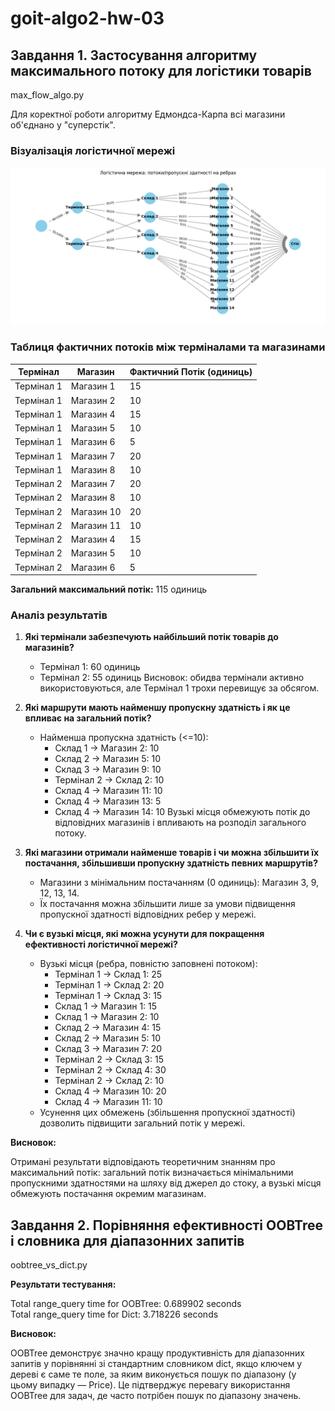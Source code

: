 # goit-algo2-hw-03

## Завдання 1. Застосування алгоритму максимального потоку для логістики товарів

max_flow_algo.py

Для коректної роботи алгоритму Едмондса-Карпа всі магазини об'єднано у "суперстік".

### Візуалізація логістичної мережі

![Логістична мережа](figure.png)

### Таблиця фактичних потоків між терміналами та магазинами

| Термінал   | Магазин    | Фактичний Потік (одиниць) |
| ---------- | ---------- | ------------------------- |
| Термінал 1 | Магазин 1  | 15                        |
| Термінал 1 | Магазин 2  | 10                        |
| Термінал 1 | Магазин 4  | 15                        |
| Термінал 1 | Магазин 5  | 10                        |
| Термінал 1 | Магазин 6  | 5                         |
| Термінал 1 | Магазин 7  | 20                        |
| Термінал 1 | Магазин 8  | 10                        |
| Термінал 2 | Магазин 7  | 20                        |
| Термінал 2 | Магазин 8  | 10                        |
| Термінал 2 | Магазин 10 | 20                        |
| Термінал 2 | Магазин 11 | 10                        |
| Термінал 2 | Магазин 4  | 15                        |
| Термінал 2 | Магазин 5  | 10                        |
| Термінал 2 | Магазин 6  | 5                         |

**Загальний максимальний потік:** 115 одиниць

### Аналіз результатів

1. **Які термінали забезпечують найбільший потік товарів до магазинів?**

   - Термінал 1: 60 одиниць
   - Термінал 2: 55 одиниць
     Висновок: обидва термінали активно використовуються, але Термінал 1 трохи перевищує за обсягом.

2. **Які маршрути мають найменшу пропускну здатність і як це впливає на загальний потік?**

   - Найменша пропускна здатність (<=10):
     - Склад 1 → Магазин 2: 10
     - Склад 2 → Магазин 5: 10
     - Склад 3 → Магазин 9: 10
     - Термінал 2 → Склад 2: 10
     - Склад 4 → Магазин 11: 10
     - Склад 4 → Магазин 13: 5
     - Склад 4 → Магазин 14: 10
       Вузькі місця обмежують потік до відповідних магазинів і впливають на розподіл загального потоку.

3. **Які магазини отримали найменше товарів і чи можна збільшити їх постачання, збільшивши пропускну здатність певних маршрутів?**

   - Магазини з мінімальним постачанням (0 одиниць): Магазин 3, 9, 12, 13, 14.
   - Їх постачання можна збільшити лише за умови підвищення пропускної здатності відповідних ребер у мережі.

4. **Чи є вузькі місця, які можна усунути для покращення ефективності логістичної мережі?**
   - Вузькі місця (ребра, повністю заповнені потоком):
     - Термінал 1 → Склад 1: 25
     - Термінал 1 → Склад 2: 20
     - Термінал 1 → Склад 3: 15
     - Склад 1 → Магазин 1: 15
     - Склад 1 → Магазин 2: 10
     - Склад 2 → Магазин 4: 15
     - Склад 2 → Магазин 5: 10
     - Склад 3 → Магазин 7: 20
     - Термінал 2 → Склад 3: 15
     - Термінал 2 → Склад 4: 30
     - Термінал 2 → Склад 2: 10
     - Склад 4 → Магазин 10: 20
     - Склад 4 → Магазин 11: 10
   - Усунення цих обмежень (збільшення пропускної здатності) дозволить підвищити загальний потік у мережі.

**Висновок:**

Отримані результати відповідають теоретичним знанням про максимальний потік: загальний потік визначається мінімальними пропускними здатностями на шляху від джерел до стоку, а вузькі місця обмежують постачання окремим магазинам.

## Завдання 2. Порівняння ефективності OOBTree і словника для діапазонних запитів

oobtree_vs_dict.py

**Результати тестування:**

Total range_query time for OOBTree: 0.689902 seconds  
Total range_query time for Dict: 3.718226 seconds

**Висновок:**

OOBTree демонструє значно кращу продуктивність для діапазонних запитів у порівнянні зі стандартним словником dict, якщо ключем у дереві є саме те поле, за яким виконується пошук по діапазону (у цьому випадку — Price). Це підтверджує перевагу використання OOBTree для задач, де часто потрібен пошук по діапазону значень.
